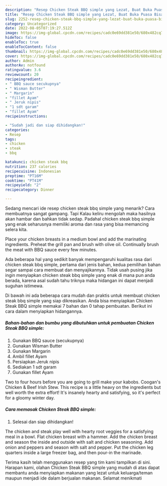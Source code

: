 ```yaml
---
description: "Resep Chicken Steak BBQ simple yang Lezat, Buat Buka Puasa Bisa Manjain Lidah"
title: "Resep Chicken Steak BBQ simple yang Lezat, Buat Buka Puasa Bisa Manjain Lidah"
slug: 2252-resep-chicken-steak-bbq-simple-yang-lezat-buat-buka-puasa-bisa-manjain-lidah
category: Uncategorized
date: 2022-08-05T07:19:27.512Z
image: https://img-global.cpcdn.com/recipes/cadc0e69dd381e50/680x482cq70/chicken-steak-bbq-simple-foto-resep-utama.jpg
hideToc: false
enableToc: true
enableTocContent: false
thumbnail: https://img-global.cpcdn.com/recipes/cadc0e69dd381e50/680x482cq70/chicken-steak-bbq-simple-foto-resep-utama.jpg
cover: https://img-global.cpcdn.com/recipes/cadc0e69dd381e50/680x482cq70/chicken-steak-bbq-simple-foto-resep-utama.jpg
author: Admin
authorAv: notfound
ratingvalue: 3.6
reviewcount: 20
recipeingredient:
- " BBQ sauce secukupnya"
- " Wisman Butter"
- " Margarin"
- "fillet Ayam"
- " Jeruk nipis"
- "1 sdt garam"
- "fillet Ayam"
recipeinstructions:

- "Sudah jadi dan siap dihidangkan!"
categories:
- Resep
tags:
- chicken
- steak
- bbq

katakunci: chicken steak bbq 
nutrition: 237 calories
recipecuisine: Indonesian
preptime: "PT16M"
cooktime: "PT41M"
recipeyield: "2"
recipecategory: Dinner

---
```



Sedang mencari ide resep chicken steak bbq simple yang menarik? Cara membuatnya sangat gampang. Tapi Kalau keliru mengolah maka hasilnya akan hambar dan bahkan tidak sedap. Padahal chicken steak bbq simple yang enak seharusnya memiliki aroma dan rasa yang bisa memancing selera kita.


Place your chicken breasts in a medium bowl and add the marinating ingredients. Preheat the grill pan and brush with olive oil. Continually brush the meat with BBQ sauce every few minutes.

Ada beberapa hal yang sedikit banyak mempengaruhi kualitas rasa dari chicken steak bbq simple, pertama dari jenis bahan, kedua pemilihan bahan segar sampai cara membuat dan menyajikannya. Tidak usah pusing jika ingin menyiapkan chicken steak bbq simple yang enak di mana pun anda berada, karena asal sudah tahu triknya maka hidangan ini dapat menjadi suguhan istimewa.


Di bawah ini ada beberapa cara mudah dan praktis untuk membuat chicken steak bbq simple yang siap dikreasikan. Anda bisa menyiapkan Chicken Steak BBQ simple memakai 7 bahan dan 0 tahap pembuatan. Berikut ini cara dalam menyiapkan hidangannya.

<!--inarticleads1-->

##### Bahan-bahan dan bumbu yang dibutuhkan untuk pembuatan Chicken Steak BBQ simple:

1. Gunakan  BBQ sauce (secukupnya)
1. Gunakan  Wisman Butter
1. Gunakan  Margarin
1. Ambil fillet Ayam
1. Persiapkan  Jeruk nipis
1. Sediakan 1 sdt garam
1. Gunakan fillet Ayam


Two to four hours before you are going to grill make your kabobs. Coogan&#39;s Chicken &amp; Beef Irish Stew. This recipe is a little heavy on the ingredients but well worth the extra effort! It&#39;s insanely hearty and satisfying, so it&#39;s perfect for a gloomy winter day. 

<!--inarticleads2-->

##### Cara memasak Chicken Steak BBQ simple:


1. Selesai dan siap dihidangkan!

The chicken and steak play well with hearty root veggies for a satisfying meal in a bowl. Flat chicken breast with a hammer. Add the chicken breast and season the inside and outside with salt and chicken seasoning. Add onion and peppers and season with salt and pepper. Put the chicken leg quarters inside a large freezer bag, and then pour-in the marinade. 

Terima kasih telah menggunakan resep yang tim kami tampilkan di sini. Harapan kami, olahan Chicken Steak BBQ simple yang mudah di atas dapat membantu anda menyiapkan makanan yang lezat untuk keluarga/teman maupun menjadi ide dalam berjualan makanan. Selamat menikmati

